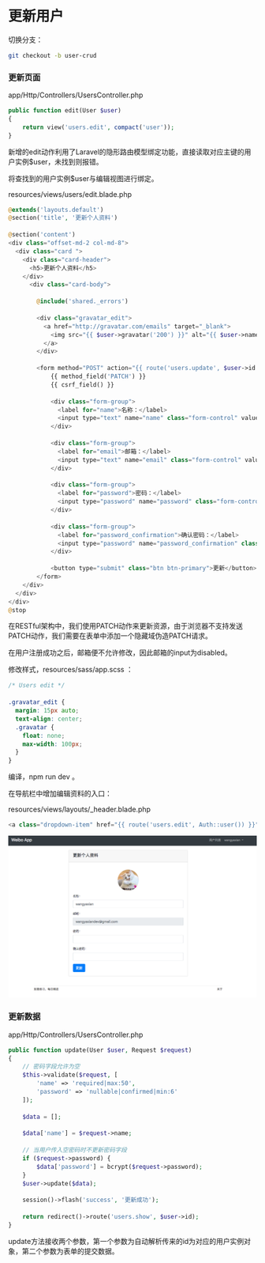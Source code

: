 # 更新用户

切换分支：
```bash
git checkout -b user-crud
```
### 更新页面
app/Http/Controllers/UsersController.php
```php
public function edit(User $user)
{
    return view('users.edit', compact('user'));
}
```
新增的edit动作利用了Laravel的隐形路由模型绑定功能，直接读取对应主键的用户实例$user，未找到则报错。  

将查找到的用户实例$user与编辑视图进行绑定。  

resources/views/users/edit.blade.php
```php
@extends('layouts.default')
@section('title', '更新个人资料')

@section('content')
<div class="offset-md-2 col-md-8">
  <div class="card ">
    <div class="card-header">
      <h5>更新个人资料</h5>
    </div>
      <div class="card-body">

        @include('shared._errors')

        <div class="gravatar_edit">
          <a href="http://gravatar.com/emails" target="_blank">
            <img src="{{ $user->gravatar('200') }}" alt="{{ $user->name }}" class="gravatar"/>
          </a>
        </div>

        <form method="POST" action="{{ route('users.update', $user->id )}}">
            {{ method_field('PATCH') }}
            {{ csrf_field() }}

            <div class="form-group">
              <label for="name">名称：</label>
              <input type="text" name="name" class="form-control" value="{{ $user->name }}">
            </div>

            <div class="form-group">
              <label for="email">邮箱：</label>
              <input type="text" name="email" class="form-control" value="{{ $user->email }}" disabled>
            </div>

            <div class="form-group">
              <label for="password">密码：</label>
              <input type="password" name="password" class="form-control" value="{{ old('password') }}">
            </div>

            <div class="form-group">
              <label for="password_confirmation">确认密码：</label>
              <input type="password" name="password_confirmation" class="form-control" value="{{ old('password_confirmation') }}">
            </div>

            <button type="submit" class="btn btn-primary">更新</button>
        </form>
    </div>
  </div>
</div>
@stop
```
在RESTful架构中，我们使用PATCH动作来更新资源，由于浏览器不支持发送PATCH动作，我们需要在表单中添加一个隐藏域伪造PATCH请求。  

在用户注册成功之后，邮箱便不允许修改，因此邮箱的input为disabled。  

修改样式，resources/sass/app.scss ：  
```scss
/* Users edit */

.gravatar_edit {
  margin: 15px auto;
  text-align: center;
  .gravatar {
    float: none;
    max-width: 100px;
  }
}
```
编译，npm run dev 。  

在导航栏中增加编辑资料的入口：  

resources/views/layouts/_header.blade.php
```php
<a class="dropdown-item" href="{{ route('users.edit', Auth::user()) }}">编辑资料</a>
```
![编辑资料](https://raw.githubusercontent.com/duiying/img/master/weibo-app-edit.png)  

### 更新数据
app/Http/Controllers/UsersController.php
```php
public function update(User $user, Request $request)
{
    // 密码字段允许为空
    $this->validate($request, [
        'name' => 'required|max:50',
        'password' => 'nullable|confirmed|min:6'
    ]);

    $data = [];

    $data['name'] = $request->name;

    // 当用户传入空密码时不更新密码字段
    if ($request->password) {
        $data['password'] = bcrypt($request->password);
    }
    $user->update($data);

    session()->flash('success', '更新成功');

    return redirect()->route('users.show', $user->id);
}
```
update方法接收两个参数，第一个参数为自动解析传来的id为对应的用户实例对象，第二个参数为表单的提交数据。